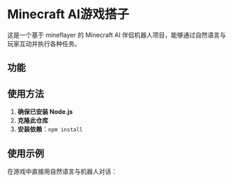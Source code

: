 # Minecraft AI游戏搭子

这是一个基于 mineflayer 的 Minecraft AI 伴侣机器人项目，能够通过自然语言与玩家互动并执行各种任务。

## 功能



## 使用方法

1. **确保已安装 Node.js**
2. **克隆此仓库**
3. **安装依赖**：`npm install`


## 使用示例
在游戏中直接用自然语言与机器人对话：


